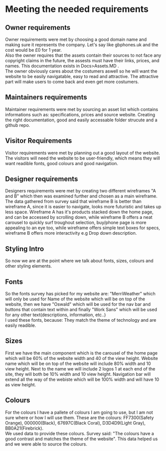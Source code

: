 <h1>Meeting the needed requirements</h1>
<h2> Owner requirements</h2>
 Owner requirements were met by choosing a good domain name and making sure it represents the company. Let's say like gbphones.uk and the cost would be £0 for 1 year.
 <br>
 Also the owner requires that the assets contain their sources to not face any copyright claims in the future, the assests must have their links, prices, and names. This documentation exists in Docs>Assets.MD .
 <br>
 The owner obviously cares about the costumers aswell so he will want the website to be easily navigatable, easy to read and attractive. The attractive part will make users to come back and even get more costumers.
 <h2>Maintainers requirements</h2>
 Maintainer requirements were met by sourcing an asset list which contains informations such as: specifications, prices and source website. Creating the right documentation, good and easily accessable folder strucute and a github repo.
 <br>
 <h2>Visitor Requirements</h2>
 Visitor requirements were met by planning out a good layout of the website.
 <br>
 The visitors will need the website to be user-friendly, which means they will want readible fonts, good colours and good navigation.
 <br>
 <h2>Designer requirements</h2>
 Designers requirements were met by creating two different wireframes "A and B" which then was examined further and chosen as a main wireframe. The data gathered from survey said that wireframe B is better than wireframe A, since it is easier to navigate, looks more futuristic and takes up less space. Wireframe A has it's products stacked down the home page, and can be accessed by scrolling down, while wireframe B offers a neat carousel to quickly surf troughout selection, buy/phone page is more appealing to an eye too, while wireframe offers simple text boxes for specs, wireframe B offers more interactivity e.g Drop down description.
 <br>
 <h2>Styling Intro</h2>
 So now we are at the point where we talk about fonts, sizes, colours and other styling elements.
 <h2>Fonts</h2>
 So the fonts survey has picked for my website are: "MerriWeather" which will only be used for Name of the website which will be on top of the website, then we have "Oswald" which will be used for the nav bar and buttons that contain text within and finally "Work Sans" which will be used for any other text(descriptions, information, etc..)<br>
 I used these fonts, because: They match the theme of technology and are easily readible. 
 <br>
 <h2>Sizes</h2>
 First we have the main component which is the carousel of the home page which will be 60% of the website width and 40 of the view height. Website name which will be on top of the website will include 80% width and 10 view height. Next to the name we will include 2 logos 1 at each end of the site, they will both be 10% width and 10 view height. Navigation bar will extend all the way of the webiste which will be 100% width and will have 10 as view height. 
 <h2>Colours</h2>
 For the colours I have a pallete of colours I am going to use, but I am not sure where or how I will use them.
 These are the colours: FF7300(Safety Orange), 000000(Black), 67697C(Black Coral), D3D4D9(Light Gray), BB0A21(Firebrick).
 <Br>
 We used data to provide these colours. Survey said: "The colours have a good contrast and matches the theme of the website". This data helped us and we were able to source the colours.